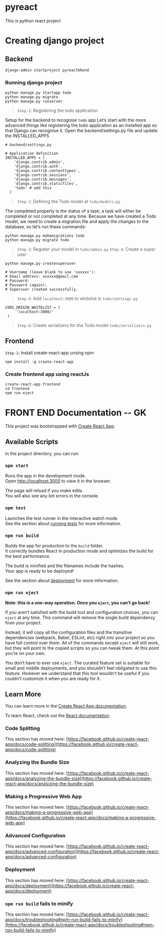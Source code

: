 # pyreact
This is python react project

# Creating django project
## Backend
```
django-admin startproject pyreactbkend
```
### Running django project
```
python manage.py startapp todo
python manage.py migrate
python manage.py runserver
```
> `Step-1`: Registering the todo application

Setup for the backend to recognise `todo` app
Let’s start with the more advanced things like registering the todo application as an installed app so that Django can recognise it. Open the backend/settings.py file and update the INSTALLED_APPS
```
# backend/settings.py

# Application definition
INSTALLED_APPS = [
    'django.contrib.admin',
    'django.contrib.auth',
    'django.contrib.contenttypes',
    'django.contrib.sessions',
    'django.contrib.messages',
    'django.contrib.staticfiles',
    'todo' # add this
  ]
```
> `Step-2`: Defining the Todo model at `todo/models.py` 

The completed property is the status of a task; a task will either be completed or not completed at any time. Because we have created a Todo model, we need to create a migration file and apply the changes to the database, so let’s run these commands:
```
python manage.py makemigrations todo
python manage.py migrate todo
```
>`Step-3`: Register your model in `todo/admin.py`
>`Step-4`: Create a super user
```
python manage.py createsuperuser

# Username (leave blank to use 'xxxxxx'):
# Email address: xxxxxx@gmail.com
# Password:
# Password (again):
# Superuser created successfully.
```
>`Step-5`: Add `localhost:3000` to whitelist in `todo/settings.py`
```
CORS_ORIGIN_WHITELIST = (
     'localhost:3000/'
 )
```
> `Step-6`: Create serializers for the Todo model `todo/serializers.py`



## Frontend
`Step-1`: Install create-react-app unsing npm
```
npm install -g create-react-app
```
### Create frontend app using reactJs
```
create-react-app frontend
cd frontend
npm run eject
```


# FRONT END Documentation -- GK

This project was bootstrapped with [Create React App](https://github.com/facebook/create-react-app).

## Available Scripts

In the project directory, you can run:

### `npm start`

Runs the app in the development mode.\
Open [http://localhost:3000](http://localhost:3000) to view it in the browser.

The page will reload if you make edits.\
You will also see any lint errors in the console.

### `npm test`

Launches the test runner in the interactive watch mode.\
See the section about [running tests](https://facebook.github.io/create-react-app/docs/running-tests) for more information.

### `npm run build`

Builds the app for production to the `build` folder.\
It correctly bundles React in production mode and optimizes the build for the best performance.

The build is minified and the filenames include the hashes.\
Your app is ready to be deployed!

See the section about [deployment](https://facebook.github.io/create-react-app/docs/deployment) for more information.

### `npm run eject`

**Note: this is a one-way operation. Once you `eject`, you can’t go back!**

If you aren’t satisfied with the build tool and configuration choices, you can `eject` at any time. This command will remove the single build dependency from your project.

Instead, it will copy all the configuration files and the transitive dependencies (webpack, Babel, ESLint, etc) right into your project so you have full control over them. All of the commands except `eject` will still work, but they will point to the copied scripts so you can tweak them. At this point you’re on your own.

You don’t have to ever use `eject`. The curated feature set is suitable for small and middle deployments, and you shouldn’t feel obligated to use this feature. However we understand that this tool wouldn’t be useful if you couldn’t customize it when you are ready for it.

## Learn More

You can learn more in the [Create React App documentation](https://facebook.github.io/create-react-app/docs/getting-started).

To learn React, check out the [React documentation](https://reactjs.org/).

### Code Splitting

This section has moved here: [https://facebook.github.io/create-react-app/docs/code-splitting](https://facebook.github.io/create-react-app/docs/code-splitting)

### Analyzing the Bundle Size

This section has moved here: [https://facebook.github.io/create-react-app/docs/analyzing-the-bundle-size](https://facebook.github.io/create-react-app/docs/analyzing-the-bundle-size)

### Making a Progressive Web App

This section has moved here: [https://facebook.github.io/create-react-app/docs/making-a-progressive-web-app](https://facebook.github.io/create-react-app/docs/making-a-progressive-web-app)

### Advanced Configuration

This section has moved here: [https://facebook.github.io/create-react-app/docs/advanced-configuration](https://facebook.github.io/create-react-app/docs/advanced-configuration)

### Deployment

This section has moved here: [https://facebook.github.io/create-react-app/docs/deployment](https://facebook.github.io/create-react-app/docs/deployment)

### `npm run build` fails to minify

This section has moved here: [https://facebook.github.io/create-react-app/docs/troubleshooting#npm-run-build-fails-to-minify](https://facebook.github.io/create-react-app/docs/troubleshooting#npm-run-build-fails-to-minify)
